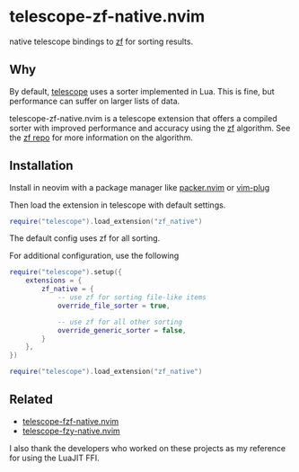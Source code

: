 # telescope-zf-native.nvim

native telescope bindings to [zf](https://github.com/natecraddock/zf) for
sorting results.

## Why

By default, [telescope](https://github.com/nvim-telescope/telescope.nvim) uses a
sorter implemented in Lua. This is fine, but performance can suffer on larger
lists of data.

telescope-zf-native.nvim is a telescope extension that offers a compiled sorter
with improved performance and accuracy using the
[zf](https://github.com/natecraddock/zf) algorithm. See the [zf
repo](https://github.com/natecraddock/zf) for more information on the algorithm.

## Installation

Install in neovim with a package manager like
[packer.nvim](https://github.com/wbthomason/packer.nvim) or
[vim-plug](https://github.com/junegunn/vim-plug)

Then load the extension in telescope with default settings.

```lua
require("telescope").load_extension("zf_native")
```

The default config uses zf for all sorting.

For additional configuration, use the following

```lua
require("telescope").setup({
    extensions = {
        zf_native = {
            -- use zf for sorting file-like items
            override_file_sorter = true,

            -- use zf for all other sorting
            override_generic_sorter = false,
        }
    },
})

require("telescope").load_extension("zf_native")
```

## Related

* [telescope-fzf-native.nvim](https://github.com/nvim-telescope/telescope-fzf-native.nvim)
* [telescope-fzy-native.nvim](https://github.com/nvim-telescope/telescope-fzy-native.nvim)

I also thank the developers who worked on these projects as my reference for
using the LuaJIT FFI.
